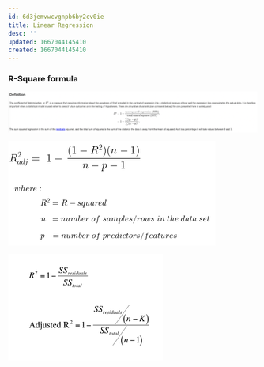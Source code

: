 ```yaml
---
id: 6d3jemvwcvgnpb6by2cv0ie
title: Linear Regression
desc: ''
updated: 1667044145410
created: 1667044145410
---
```



### R-Square formula

![Linear Regression](./assets/images/data-science-algos/supervised/linear-regression/r-square.png)

![](assets/images/data-science-algos/supervised/linear-regression/2022-11-02-10-14-17.png)


![](assets/images/data-science-algos/supervised/linear-regression/2022-11-02-10-15-18.png)